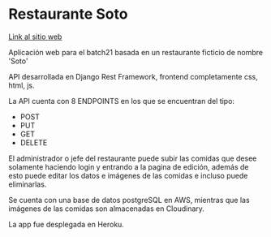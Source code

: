 # Restaurante Soto
[Link al sitio web](https://restaurantesoto.herokuapp.com/)

Aplicación web para el batch21 basada en un restaurante ficticio de nombre 'Soto'

API desarrollada en Django Rest Framework, frontend completamente css, html, js.

La API cuenta con 8 ENDPOINTS en los que se encuentran del tipo:

* POST
* PUT
* GET
* DELETE

El administrador o jefe del restaurante puede subir las comidas que desee solamente haciendo login y entrando a la pagina de edición, además de esto puede editar los datos e imágenes de las comidas e incluso puede eliminarlas.

Se cuenta con una base de datos postgreSQL en AWS, mientras que las imágenes de las comidas son almacenadas en Cloudinary.

La app fue desplegada en Heroku.
